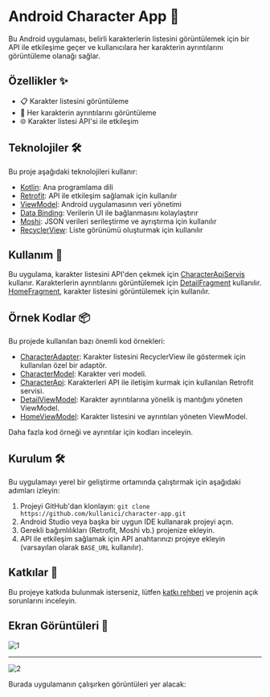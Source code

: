 # Android Character App 📱

Bu Android uygulaması, belirli karakterlerin listesini görüntülemek için bir API ile etkileşime geçer ve kullanıcılara her karakterin ayrıntılarını görüntüleme olanağı sağlar.

## Özellikler ✨

- 📋 Karakter listesini görüntüleme
- 📄 Her karakterin ayrıntılarını görüntüleme
- 🌐 Karakter listesi API'si ile etkileşim

## Teknolojiler 🛠

Bu proje aşağıdaki teknolojileri kullanır:

- [Kotlin](https://kotlinlang.org/): Ana programlama dili
- [Retrofit](https://square.github.io/retrofit/): API ile etkileşim sağlamak için kullanılır
- [ViewModel](https://developer.android.com/topic/libraries/architecture/viewmodel): Android uygulamasının veri yönetimi
- [Data Binding](https://developer.android.com/topic/libraries/data-binding): Verilerin UI ile bağlanmasını kolaylaştırır
- [Moshi](https://github.com/square/moshi): JSON verileri serileştirme ve ayrıştırma için kullanılır
- [RecyclerView](https://developer.android.com/reference/androidx/recyclerview/widget/RecyclerView): Liste görünümü oluşturmak için kullanılır

## Kullanım 🚀

Bu uygulama, karakter listesini API'den çekmek için [CharacterApiServis](#characterapiservis) kullanır. Karakterlerin ayrıntılarını görüntülemek için [DetailFragment](#detailfragment) kullanılır. [HomeFragment](#homefragment), karakter listesini görüntülemek için kullanılır.

## Örnek Kodlar 📦

Bu projede kullanılan bazı önemli kod örnekleri:

- [CharacterAdapter](#characteradapter): Karakter listesini RecyclerView ile göstermek için kullanılan özel bir adaptör.
- [CharacterModel](#charactermodel): Karakter veri modeli.
- [CharacterApi](#characterapi): Karakterleri API ile iletişim kurmak için kullanılan Retrofit servisi.
- [DetailViewModel](#detailviewmodel): Karakter ayrıntılarına yönelik iş mantığını yöneten ViewModel.
- [HomeViewModel](#homeviewmodel): Karakter listesini ve ayrıntıları yöneten ViewModel.

Daha fazla kod örneği ve ayrıntılar için kodları inceleyin.

## Kurulum 🛠

Bu uygulamayı yerel bir geliştirme ortamında çalıştırmak için aşağıdaki adımları izleyin:

1. Projeyi GitHub'dan klonlayın: `git clone https://github.com/kullanici/character-app.git`
2. Android Studio veya başka bir uygun IDE kullanarak projeyi açın.
3. Gerekli bağımlılıkları (Retrofit, Moshi vb.) projenize ekleyin.
4. API ile etkileşim sağlamak için API anahtarınızı projeye ekleyin (varsayılan olarak `BASE_URL` kullanılır).

## Katkılar 🤝

Bu projeye katkıda bulunmak isterseniz, lütfen [katkı rehberi](CONTRIBUTING.md) ve projenin açık sorunlarını inceleyin.



## Ekran Görüntüleri 📸
![1](https://github.com/GulayAdgzl/KotlinCase/assets/44726684/2c8f716b-abf4-480f-9e49-7ec11be0245c)

----------------------------
![2](https://github.com/GulayAdgzl/KotlinCase/assets/44726684/04c79097-aebf-4d7c-9893-57b57f11deb4)


Burada uygulamanın çalışırken görüntüleri yer alacak:




